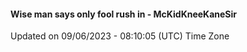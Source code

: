 #### Wise man says only fool rush in - McKidKneeKaneSir
Updated on 09/06/2023 - 08:10:05 (UTC) Time Zone
